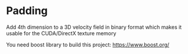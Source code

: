 # Padding
Add 4th dimension to a 3D velocity field in binary format which makes it usable for the CUDA/DirectX texture memory

You need boost library to build this project: 
https://www.boost.org/

